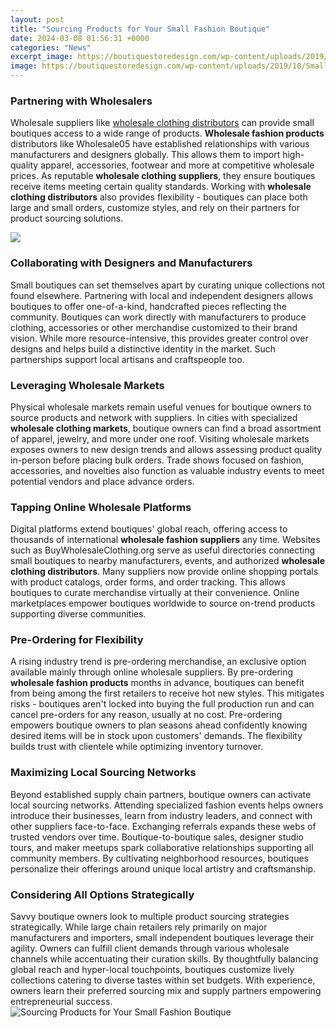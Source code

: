 ```yaml
---
layout: post
title: "Sourcing Products for Your Small Fashion Boutique"
date: 2024-03-08 01:56:31 +0000
categories: "News"
excerpt_image: https://boutiquestoredesign.com/wp-content/uploads/2019/10/Small-Boutique-Clothing-Store-Interior-Design-Layout.jpg
image: https://boutiquestoredesign.com/wp-content/uploads/2019/10/Small-Boutique-Clothing-Store-Interior-Design-Layout.jpg
---
```


### Partnering with Wholesalers  
Wholesale suppliers like [wholesale clothing distributors](https://store.fi.io.vn/womens-girl-who-loves-scotties-scottish-terrier-dog-breed-owner-1) can provide small boutiques access to a wide range of products. **Wholesale fashion products** distributors like Wholesale05 have established relationships with various manufacturers and designers globally. This allows them to import high-quality apparel, accessories, footwear and more at competitive wholesale prices. As reputable **wholesale clothing suppliers**, they ensure boutiques receive items meeting certain quality standards. Working with **wholesale clothing distributors** also provides flexibility - boutiques can place both large and small orders, customize styles, and rely on their partners for product sourcing solutions.

![](https://www.shipbob.com/wp-content/uploads/2019/12/using-a-tape-dispenser-to-close-up-a-box.jpg)
### Collaborating with Designers and Manufacturers
Small boutiques can set themselves apart by curating unique collections not found elsewhere. Partnering with local and independent designers allows boutiques to offer one-of-a-kind, handcrafted pieces reflecting the community. Boutiques can work directly with manufacturers to produce clothing, accessories or other merchandise customized to their brand vision. While more resource-intensive, this provides greater control over designs and helps build a distinctive identity in the market. Such partnerships support local artisans and craftspeople too.
### Leveraging Wholesale Markets 
Physical wholesale markets remain useful venues for boutique owners to source products and network with suppliers. In cities with specialized **wholesale clothing markets**, boutique owners can find a broad assortment of apparel, jewelry, and more under one roof. Visiting wholesale markets exposes owners to new design trends and allows assessing product quality in-person before placing bulk orders. Trade shows focused on fashion, accessories, and novelties also function as valuable industry events to meet potential vendors and place advance orders.
### Tapping Online Wholesale Platforms
Digital platforms extend boutiques' global reach, offering access to thousands of international **wholesale fashion suppliers** any time. Websites such as BuyWholesaleClothing.org serve as useful directories connecting small boutiques to nearby manufacturers, events, and authorized **wholesale clothing distributors**. Many suppliers now provide online shopping portals with product catalogs, order forms, and order tracking. This allows boutiques to curate merchandise virtually at their convenience. Online marketplaces empower boutiques worldwide to source on-trend products supporting diverse communities.
### Pre-Ordering for Flexibility  
A rising industry trend is pre-ordering merchandise, an exclusive option available mainly through online wholesale suppliers. By pre-ordering **wholesale fashion products** months in advance, boutiques can benefit from being among the first retailers to receive hot new styles. This mitigates risks - boutiques aren't locked into buying the full production run and can cancel pre-orders for any reason, usually at no cost. Pre-ordering empowers boutique owners to plan seasons ahead confidently knowing desired items will be in stock upon customers' demands. The flexibility builds trust with clientele while optimizing inventory turnover.
### Maximizing Local Sourcing Networks
Beyond established supply chain partners, boutique owners can activate local sourcing networks. Attending specialized fashion events helps owners introduce their businesses, learn from industry leaders, and connect with other suppliers face-to-face. Exchanging referrals expands these webs of trusted vendors over time. Boutique-to-boutique sales, designer studio tours, and maker meetups spark collaborative relationships supporting all community members. By cultivating neighborhood resources, boutiques personalize their offerings around unique local artistry and craftsmanship.
### Considering All Options Strategically  
Savvy boutique owners look to multiple product sourcing strategies strategically. While large chain retailers rely primarily on major manufacturers and importers, small independent boutiques leverage their agility. Owners can fulfill client demands through various wholesale channels while accentuating their curation skills. By thoughtfully balancing global reach and hyper-local touchpoints, boutiques customize lively collections catering to diverse tastes within set budgets. With experience, owners learn their preferred sourcing mix and supply partners empowering entrepreneurial success.
![Sourcing Products for Your Small Fashion Boutique](https://boutiquestoredesign.com/wp-content/uploads/2019/10/Small-Boutique-Clothing-Store-Interior-Design-Layout.jpg)